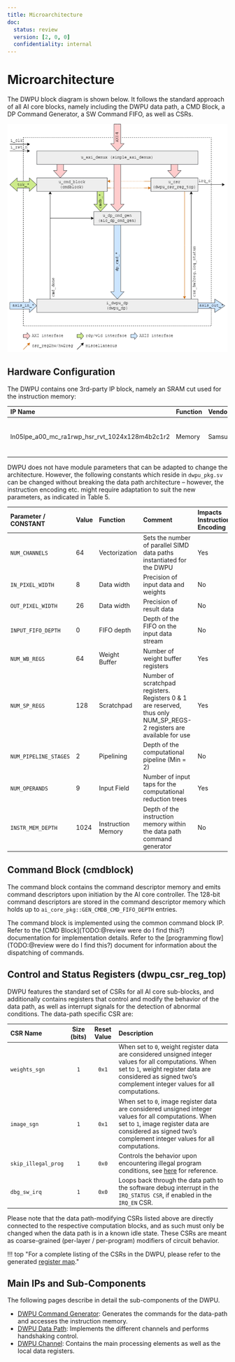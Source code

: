 ```yaml
---
title: Microarchitecture
doc:
  status: review
  version: [2, 0, 0]
  confidentiality: internal
---
```


# Microarchitecture

The DWPU block diagram is shown below. It follows the standard approach of all AI core blocks, namely including the
DWPU data path, a CMD Block, a DP Command Generator, a SW Command FIFO, as well as CSRs.

![DWPU Block Diagram](./figures/20-DWPU.drawio.png "High level diagram of the DWPU components")

## Hardware Configuration

The DWPU contains one 3rd-party IP block, namely an SRAM cut used for the instruction memory:

| IP Name                                        | Function | Vendor  | Version | Comment                              |
|:---------------------------------------------- |:-------- |:------- |:------- |:------------------------------------ |
| ln05lpe_a00_mc_ra1rwp_hsr_rvt_1024x128m4b2c1r2 | Memory   | Samsung | HS      | Single Port High Speed Register File |

DWPU does not have module parameters that can be adapted to change the architecture. However, the following constants
which reside in `dwpu_pkg.sv` can be changed without breaking the data path architecture – however, the instruction
encoding etc. might require adaptation to suit the new parameters, as indicated in Table 5.

| Parameter / CONSTANT  | Value | Function           | Comment                                                                                      | Impacts Instruction Encoding |
|:--------------------- |:----- |:------------------ |:-------------------------------------------------------------------------------------------- |:---------------------------- |
| `NUM_CHANNELS`        | 64    | Vectorization      | Sets the number of parallel SIMD data paths instantiated for the DWPU                                                 | Yes |
| `IN_PIXEL_WIDTH`      | 8	    | Data width         | Precision of input data and weights                                                                                   | No  |
| `OUT_PIXEL_WIDTH`     | 26	  | Data width         | Precision of result data                                                                                              | No  |
| `INPUT_FIFO_DEPTH`    | 0	    | FIFO depth         | Depth of the FIFO on the input data stream                                                                            | No  |
| `NUM_WB_REGS`         | 64	  | Weight Buffer      | Number of weight buffer registers                                                                                     | Yes |
| `NUM_SP_REGS`         | 128	  | Scratchpad	       | Number of scratchpad registers. Registers 0 & 1 are reserved, thus only NUM_SP_REGS-2 registers are available for use | Yes |
| `NUM_PIPELINE_STAGES` | 2     | Pipelining         | Depth of the computational pipeline (Min = 2)                                                                         | No  |
| `NUM_OPERANDS`        | 9	    | Input Field        | Number of input taps for the computational reduction trees                                                            | Yes |
| `INSTR_MEM_DEPTH`     | 1024	| Instruction Memory | Depth of the instruction memory within the data path command generator                                                | No  |


## Command Block (cmdblock)

The command block contains the command descriptor memory and emits command descriptors upon initiation by the AI core
controller. The 128-bit command descriptors are stored in the command descriptor memory which holds up to
`ai_core_pkg::GEN_CMDB_CMD_FIFO_DEPTH` entries.

The command block is implemented using the common command block IP. Refer to the [CMD Block](TODO:@review were do I find this?)
documentation for implementation details. Refer to the [programming flow](TODO:@review were do I find this?)
document for information about the dispatching of commands.


## Control and Status Registers (dwpu_csr_reg_top)

DWPU features the standard set of CSRs for all AI core sub-blocks, and additionally contains registers that control and
modify the behavior of the data path, as well as interrupt signals for the detection of abnormal conditions. The
data-path specific CSR are:

| CSR Name            | Size (bits) | Reset Value | Description |
|:------------------- |:-----------:|:-----------:|:----------- |
| `weights_sgn`       | `1`         | `0x1`       | When set to `0`, weight register data are considered unsigned integer values for all computations. When set to `1`, weight register data are considered as signed two’s complement integer values for all computations. |
| `image_sgn`         | `1`         | `0x1`       | When set to `0`, image register data are considered unsigned integer values for all computations. When set to `1`, image register data are considered as signed two’s complement integer values for all computations. |
| `skip_illegal_prog` | `1`         | `0x0`       | Controls the behavior upon encountering illegal program conditions, see [here](./25_error_detection_and_interrupts.md) for reference. |
| `dbg_sw_irq`        | `1`         | `0x0`       | Loops back through the data path to the software debug interrupt in the `IRQ_STATUS CSR`, if enabled in the `IRQ_EN` CSR.|

Please note that the data path-modifying CSRs listed above are directly connected to the respective computation
blocks, and as such must only be changed when the data path is in a known idle state. These CSRs are meant as
coarse-grained (per-layer / per-program) modifiers of circuit behavior.

!!! top "For a complete listing of the CSRs in the DWPU, please refer to the generated [register map](./registers.md)."


## Main IPs and Sub-Components

The following pages describe in detail the sub-components of the DWPU.

* [DWPU Command Generator](./21_dwpu_cmd_gen.md): Generates the commands for the data-path and accesses the instruction memory.
* [DWPU Data Path](./22_dwpu_dp.md): Implements the different channels and performs handshaking control.
* [DWPU Channel](./24_dwpu_dp_channel.md): Contains the main processing elements as well as the local data registers.
